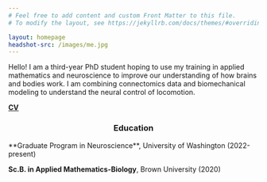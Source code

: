 ```yaml
---
# Feel free to add content and custom Front Matter to this file.
# To modify the layout, see https://jekyllrb.com/docs/themes/#overriding-theme-defaults

layout: homepage
headshot-src: /images/me.jpg
---
```


Hello! I am a third-year PhD student hoping to use my training in applied mathematics and neuroscience to improve our understanding of how brains and bodies work. I am combining connectomics data and biomechanical modeling to understand the neural control of locomotion.

**[CV](/files/SMPugliese_CV_latest.pdf)**

<center><h3>Education</h3></center>
**Graduate Program in Neuroscience**, University of Washington (2022-present)

**Sc.B. in Applied Mathematics-Biology**, Brown University (2020)